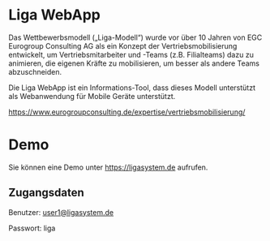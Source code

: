 # Liga WebApp
Das Wettbewerbsmodell („Liga-Modell“) wurde vor über 10 Jahren von EGC Eurogroup Consulting AG als ein Konzept der Vertriebsmobilisierung entwickelt, um Vertriebsmitarbeiter und -Teams (z.B. Filialteams) dazu zu animieren, die eigenen Kräfte zu mobilisieren, um besser als andere Teams abzuschneiden.

Die Liga WebApp ist ein Informations-Tool, dass dieses Modell unterstützt als Webanwendung für Mobile Geräte unterstützt.

https://www.eurogroupconsulting.de/expertise/vertriebsmobilisierung/

# Demo
Sie können eine Demo unter https://ligasystem.de aufrufen.
## Zugangsdaten
Benutzer: user1@ligasystem.de

Passwort: liga

